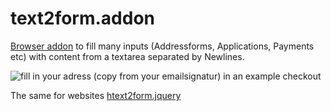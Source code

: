 # text2form.addon

[Browser addon](https://developer.mozilla.org/en-US/docs/Mozilla/Add-ons) to fill many inputs (Addressforms, Applications, Payments etc) with content from a textarea separated by Newlines.

![fill in your adress (copy from your emailsignatur) in an example checkout](https://img.klml.de/devel/t2f_checkout.gif)

The same for websites [htext2form.jquery](https://github.com/klml/text2form.jquery)
